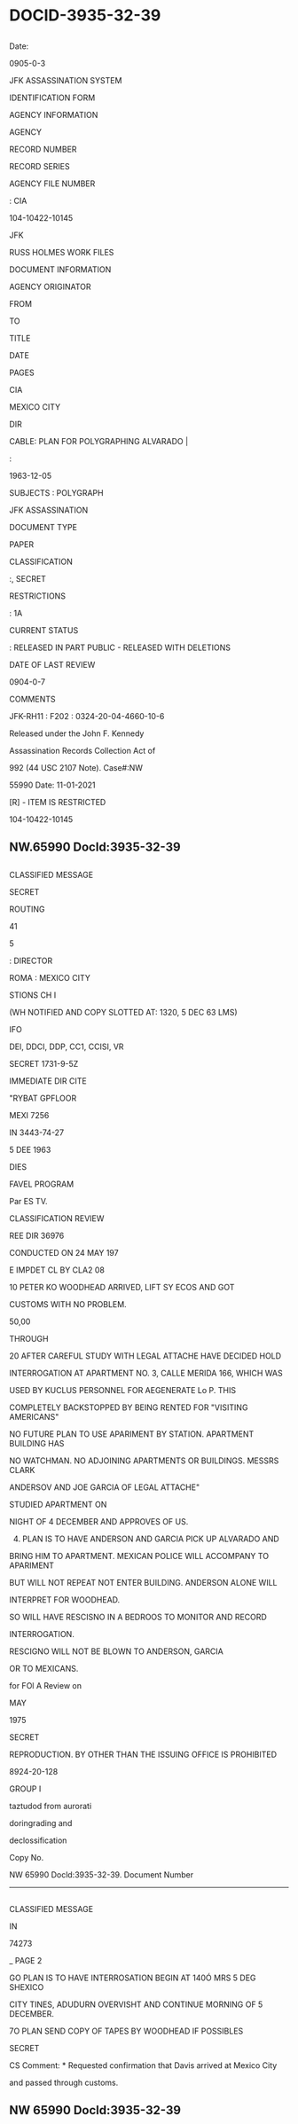 # DOCID-3935-32-39

##
Date:

0905-0-3

JFK ASSASSINATION SYSTEM

IDENTIFICATION FORM

AGENCY INFORMATION

AGENCY

RECORD NUMBER

RECORD SERIES

AGENCY FILE NUMBER

: CIA

104-10422-10145

JFK

RUSS HOLMES WORK FILES

DOCUMENT INFORMATION

AGENCY ORIGINATOR

FROM

TO

TITLE

DATE

PAGES

CIA

MEXICO CITY

DIR

CABLE: PLAN FOR POLYGRAPHING ALVARADO |

:

1963-12-05

SUBJECTS : POLYGRAPH

JFK ASSASSINATION

DOCUMENT TYPE

PAPER

CLASSIFICATION

:, SECRET

RESTRICTIONS

: 1A

CURRENT STATUS

: RELEASED IN PART PUBLIC - RELEASED WITH DELETIONS

DATE OF LAST REVIEW

0904-0-7

COMMENTS

JFK-RH11 : F202 : 0324-20-04-4660-10-6

Released under the John F. Kennedy

Assassination Records Collection Act of

992 (44 USC 2107 Note). Case#:NW

55990 Date: 11-01-2021

[R] - ITEM IS RESTRICTED

104-10422-10145

NW.65990 Docld:3935-32-39
---

##
CLASSIFIED MESSAGE

SECRET

ROUTING

41

5

: DIRECTOR

ROMA : MEXICO CITY

STIONS CH I

(WH NOTIFIED AND COPY SLOTTED AT: 1320, 5 DEC 63 LMS)

IFO

DEl, DDCI, DDP, CC1, CCISI, VR

SECRET 1731-9-5Z

IMMEDIATE DIR CITE

"RYBAT GPFLOOR

MEXI 7256

IN 3443-74-27

5 DEE 1963

DIES

FAVEL PROGRAM

Par ES TV.

CLASSIFICATION REVIEW

REE DIR 36976

CONDUCTED ON 24 MAY 197

E IMPDET CL BY CLA2 08

10 PETER KO WOODHEAD ARRIVED, LIFT SY ECOS AND GOT

CUSTOMS WITH NO PROBLEM.

50,00

THROUGH

20 AFTER CAREFUL STUDY WITH LEGAL ATTACHE HAVE DECIDED HOLD

INTERROGATION AT APARTMENT NO. 3, CALLE MERIDA 166, WHICH WAS

USED BY KUCLUS PERSONNEL FOR AEGENERATE Lo P. THIS

COMPLETELY BACKSTOPPED BY BEING RENTED FOR "VISITING AMERICANS"

NO FUTURE PLAN TO USE APARIMENT BY STATION. APARTMENT BUILDING HAS

NO WATCHMAN. NO ADJOINING APARTMENTS OR BUILDINGS. MESSRS CLARK

ANDERSOV AND JOE GARCIA OF LEGAL ATTACHE"

STUDIED APARTMENT ON

NIGHT OF 4 DECEMBER AND APPROVES OF US.

4. PLAN IS TO HAVE ANDERSON AND GARCIA PICK UP ALVARADO AND

BRING HIM TO APARTMENT. MEXICAN POLICE WILL ACCOMPANY TO APARIMENT

BUT WILL NOT REPEAT NOT ENTER BUILDING. ANDERSON ALONE WILL

INTERPRET FOR WOODHEAD.

SO WILL HAVE RESCISNO IN A BEDROOS TO MONITOR AND RECORD

INTERROGATION.

RESCIGNO WILL NOT BE BLOWN TO ANDERSON, GARCIA

OR TO MEXICANS.

for FOl A Review on

MAY

1975

SECRET

REPRODUCTION. BY OTHER THAN THE ISSUING OFFICE IS PROHIBITED

8924-20-128

GROUP I

taztudod from aurorati

doringrading and

declossification

Copy No.

NW 65990 Docld:3935-32-39.
Document Number

---

##
CLASSIFIED MESSAGE

IN

74273

_ PAGE 2

GO PLAN IS TO HAVE INTERROSATION BEGIN AT 140Ó MRS 5 DEG SHEXICO

CITY TINES, ADUDURN OVERVISHT AND CONTINUE MORNING OF 5 DECEMBER.

7O PLAN SEND COPY OF TAPES BY WOODHEAD IF POSSIBLES

SECRET

CS Comment: * Requested confirmation that Davis arrived at Mexico City

and passed through customs.

NW 65990 Docld:3935-32-39
---

